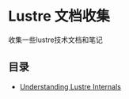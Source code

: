 # Lustre 文档收集

收集一些lustre技术文档和笔记

## 目录

* [Understanding Lustre Internals](content/Understanding-Lustre-Internals.md)
